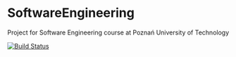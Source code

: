 # SoftwareEngineering
Project for Software Engineering course at Poznań University of Technology


[![Build Status](https://travis-ci.org/bhuminiecki/SoftwareEngineering.svg?branch=master)](https://travis-ci.org/bhuminiecki/SoftwareEngineering)
